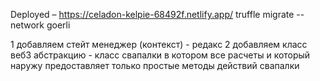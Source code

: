 Deployed – https://celadon-kelpie-68492f.netlify.app/
truffle migrate --network goerli

1 добавляем стейт менеджер (контекст) - редакс
2 добавляем класс веб3 абстракцию - класс свапалки в котором все расчеты и который наружу предоставляет только простые методы действий свапалки
